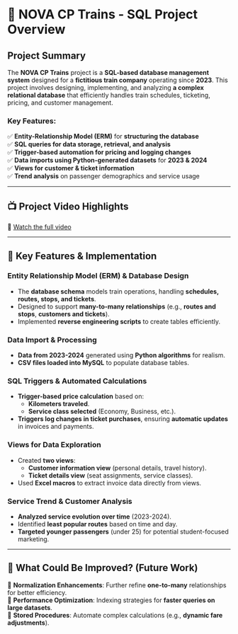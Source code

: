 # 🚆 **NOVA CP Trains - SQL Project Overview**

## **Project Summary**
The **NOVA CP Trains** project is a **SQL-based database management system** designed for a **fictitious train company** operating since **2023**. This project involves designing, implementing, and analyzing **a complex relational database** that efficiently handles train schedules, ticketing, pricing, and customer management.

### **Key Features:**
✅ **Entity-Relationship Model (ERM)** for **structuring the database**  
✅ **SQL queries for data storage, retrieval, and analysis**  
✅ **Trigger-based automation for pricing and logging changes**  
✅ **Data imports using Python-generated datasets** for **2023 & 2024**  
✅ **Views for customer & ticket information**  
✅ **Trend analysis** on passenger demographics and service usage  

---

## 📺 **Project Video Highlights**
🔗 [Watch the full video](https://youtu.be/clDh8p3XB_U)

---


## **📌 Key Features & Implementation**

### **Entity Relationship Model (ERM) & Database Design**
- The **database schema** models train operations, handling **schedules, routes, stops, and tickets**.
- Designed to support **many-to-many relationships** (e.g., **routes and stops**, **customers and tickets**).
- Implemented **reverse engineering scripts** to create tables efficiently.

### **Data Import & Processing**
- **Data from 2023-2024** generated using **Python algorithms** for realism.
- **CSV files loaded into MySQL** to populate database tables.

### **SQL Triggers & Automated Calculations**
- **Trigger-based price calculation** based on:
  - **Kilometers traveled**.
  - **Service class selected** (Economy, Business, etc.).
- **Triggers log changes in ticket purchases**, ensuring **automatic updates** in invoices and payments.

### **Views for Data Exploration**
- Created **two views**:
  - **Customer information view** (personal details, travel history).
  - **Ticket details view** (seat assignments, service classes).
- Used **Excel macros** to extract invoice data directly from views.

### **Service Trend & Customer Analysis**
- **Analyzed service evolution over time** (2023-2024).
- Identified **least popular routes** based on time and day.
- **Targeted younger passengers** (under 25) for potential student-focused marketing.

---

## **📌 What Could Be Improved? (Future Work)**
🚀 **Normalization Enhancements**: Further refine **one-to-many** relationships for better efficiency.  
🚀 **Performance Optimization**: Indexing strategies for **faster queries on large datasets**.  
🚀 **Stored Procedures**: Automate complex calculations (e.g., **dynamic fare adjustments**).  


